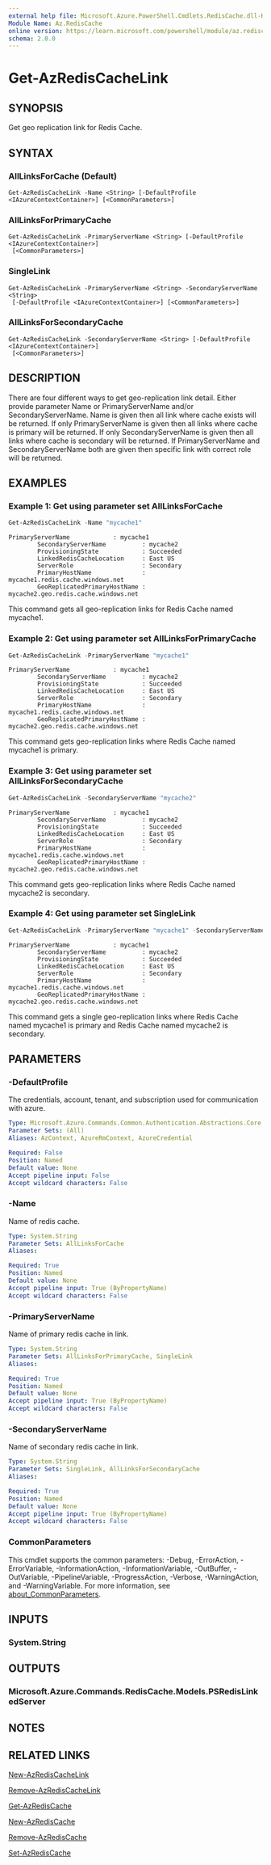 ```yaml
---
external help file: Microsoft.Azure.PowerShell.Cmdlets.RedisCache.dll-Help.xml
Module Name: Az.RedisCache
online version: https://learn.microsoft.com/powershell/module/az.rediscache/get-azrediscachelink
schema: 2.0.0
---
```


# Get-AzRedisCacheLink

## SYNOPSIS
Get geo replication link for Redis Cache.

## SYNTAX

### AllLinksForCache (Default)
```
Get-AzRedisCacheLink -Name <String> [-DefaultProfile <IAzureContextContainer>] [<CommonParameters>]
```

### AllLinksForPrimaryCache
```
Get-AzRedisCacheLink -PrimaryServerName <String> [-DefaultProfile <IAzureContextContainer>]
 [<CommonParameters>]
```

### SingleLink
```
Get-AzRedisCacheLink -PrimaryServerName <String> -SecondaryServerName <String>
 [-DefaultProfile <IAzureContextContainer>] [<CommonParameters>]
```

### AllLinksForSecondaryCache
```
Get-AzRedisCacheLink -SecondaryServerName <String> [-DefaultProfile <IAzureContextContainer>]
 [<CommonParameters>]
```

## DESCRIPTION
There are four different ways to get geo-replication link detail. Either provide parameter Name or PrimaryServerName and/or SecondaryServerName. Name is given then all link where cache exists will be returned. If only PrimaryServerName is given then all links where cache is primary will be returned. If only SecondaryServerName is given then all links where cache is secondary will be returned. If PrimaryServerName and SecondaryServerName both are given then specific link with correct role will be returned. 

## EXAMPLES

### Example 1: Get using parameter set AllLinksForCache
```powershell
Get-AzRedisCacheLink -Name "mycache1"
```

```output
PrimaryServerName            : mycache1
        SecondaryServerName          : mycache2
        ProvisioningState            : Succeeded
        LinkedRedisCacheLocation     : East US
        ServerRole                   : Secondary
        PrimaryHostName              : mycache1.redis.cache.windows.net
        GeoReplicatedPrimaryHostName : mycache2.geo.redis.cache.windows.net
```

This command gets all geo-replication links for Redis Cache named mycache1.

### Example 2: Get using parameter set AllLinksForPrimaryCache
```powershell
Get-AzRedisCacheLink -PrimaryServerName "mycache1"
```

```output
PrimaryServerName            : mycache1
        SecondaryServerName          : mycache2
        ProvisioningState            : Succeeded
        LinkedRedisCacheLocation     : East US
        ServerRole                   : Secondary
        PrimaryHostName              : mycache1.redis.cache.windows.net
        GeoReplicatedPrimaryHostName : mycache2.geo.redis.cache.windows.net
```

This command gets geo-replication links where Redis Cache named mycache1 is primary.

### Example 3: Get using parameter set AllLinksForSecondaryCache
```powershell
Get-AzRedisCacheLink -SecondaryServerName "mycache2"
```

```output
PrimaryServerName            : mycache1
        SecondaryServerName          : mycache2
        ProvisioningState            : Succeeded
        LinkedRedisCacheLocation     : East US
        ServerRole                   : Secondary
        PrimaryHostName              : mycache1.redis.cache.windows.net
        GeoReplicatedPrimaryHostName : mycache2.geo.redis.cache.windows.net
```

This command gets geo-replication links where Redis Cache named mycache2 is secondary.

### Example 4: Get using parameter set SingleLink
```powershell
Get-AzRedisCacheLink -PrimaryServerName "mycache1" -SecondaryServerName "mycache2"
```

```output
PrimaryServerName            : mycache1
        SecondaryServerName          : mycache2
        ProvisioningState            : Succeeded
        LinkedRedisCacheLocation     : East US
        ServerRole                   : Secondary
        PrimaryHostName              : mycache1.redis.cache.windows.net
        GeoReplicatedPrimaryHostName : mycache2.geo.redis.cache.windows.net
```

This command gets a single geo-replication links where Redis Cache named mycache1 is primary and Redis Cache named mycache2 is secondary.

## PARAMETERS

### -DefaultProfile
The credentials, account, tenant, and subscription used for communication with azure.

```yaml
Type: Microsoft.Azure.Commands.Common.Authentication.Abstractions.Core.IAzureContextContainer
Parameter Sets: (All)
Aliases: AzContext, AzureRmContext, AzureCredential

Required: False
Position: Named
Default value: None
Accept pipeline input: False
Accept wildcard characters: False
```

### -Name
Name of redis cache.

```yaml
Type: System.String
Parameter Sets: AllLinksForCache
Aliases:

Required: True
Position: Named
Default value: None
Accept pipeline input: True (ByPropertyName)
Accept wildcard characters: False
```

### -PrimaryServerName
Name of primary redis cache in link.

```yaml
Type: System.String
Parameter Sets: AllLinksForPrimaryCache, SingleLink
Aliases:

Required: True
Position: Named
Default value: None
Accept pipeline input: True (ByPropertyName)
Accept wildcard characters: False
```

### -SecondaryServerName
Name of secondary redis cache in link.

```yaml
Type: System.String
Parameter Sets: SingleLink, AllLinksForSecondaryCache
Aliases:

Required: True
Position: Named
Default value: None
Accept pipeline input: True (ByPropertyName)
Accept wildcard characters: False
```

### CommonParameters
This cmdlet supports the common parameters: -Debug, -ErrorAction, -ErrorVariable, -InformationAction, -InformationVariable, -OutBuffer, -OutVariable, -PipelineVariable, -ProgressAction, -Verbose, -WarningAction, and -WarningVariable. For more information, see [about_CommonParameters](http://go.microsoft.com/fwlink/?LinkID=113216).

## INPUTS

### System.String

## OUTPUTS

### Microsoft.Azure.Commands.RedisCache.Models.PSRedisLinkedServer

## NOTES

## RELATED LINKS

[New-AzRedisCacheLink](./New-AzRedisCacheLink.md)

[Remove-AzRedisCacheLink](./Remove-AzRedisCacheLink.md)

[Get-AzRedisCache](./Get-AzRedisCache.md)

[New-AzRedisCache](./New-AzRedisCache.md)

[Remove-AzRedisCache](./Remove-AzRedisCache.md)

[Set-AzRedisCache](./Set-AzRedisCache.md)
